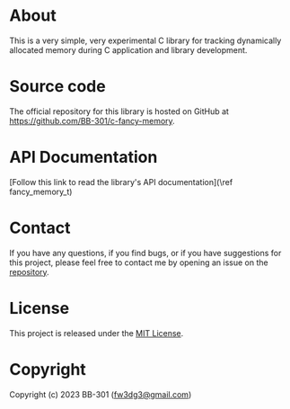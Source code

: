 <h1>About</h1>

<p>This is a very simple, very experimental C library for tracking dynamically allocated memory during C application and library development.</p>

<h1>Source code</h1>

<p>The official repository for this library is hosted on GitHub at <a href="https://github.com/BB-301/c-fancy-memory" target="_blank">https://github.com/BB-301/c-fancy-memory</a>.</p>

<h1>API Documentation</h1>

[Follow this link to read the library's API documentation](\ref fancy_memory_t)

<h1>Contact</h1>

If you have any questions, if you find bugs, or if you have suggestions for this project, please feel free to contact me by opening an issue on the [repository](https://github.com/BB-301/c-fancy-memory).

<h1>License</h1>

This project is released under the <a target="_blank" href="https://github.com/BB-301/c-fancy-memory/blob/master/LICENSE">MIT License</a>.

<h1>Copyright</h1>

Copyright (c) 2023 BB-301 (fw3dg3@gmail.com)
